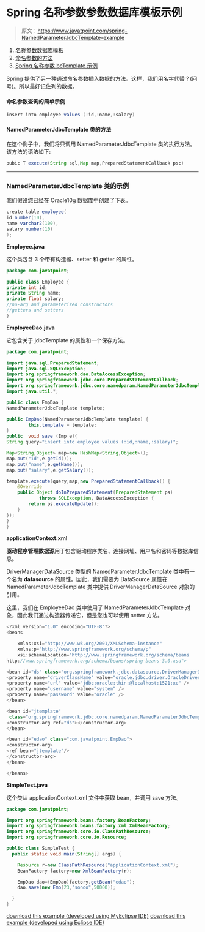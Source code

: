 # Spring 名称参数参数数据库模板示例

> 原文：<https://www.javatpoint.com/spring-NamedParameterJdbcTemplate-example>

1.  [名称参数数据库模板](#)
2.  [命名参数的方法](#)
3.  [Spring 名称参数 bcTemplate 示例](#)

Spring 提供了另一种通过命名参数插入数据的方法。这样，我们用名字代替？(问号)。所以最好记住列的数据。

#### 命名参数查询的简单示例

```java
insert into employee values (:id,:name,:salary)

```

#### NamedParameterJdbcTemplate 类的方法

在这个例子中，我们将只调用 NamedParameterJdbcTemplate 类的执行方法。该方法的语法如下:

```java
pubic T execute(String sql,Map map,PreparedStatementCallback psc)

```

* * *

### NamedParameterJdbcTemplate 类的示例

我们假设您已经在 Oracle10g 数据库中创建了下表。

```java
create table employee(
id number(10),
name varchar2(100),
salary number(10)
);

```

**Employee.java**

这个类包含 3 个带有构造器、setter 和 getter 的属性。

```java
package com.javatpoint;

public class Employee {
private int id;
private String name;
private float salary;
//no-arg and parameterized constructors
//getters and setters
}

```

**EmployeeDao.java**

它包含关于 jdbcTemplate 的属性和一个保存方法。

```java
package com.javatpoint;

import java.sql.PreparedStatement;
import java.sql.SQLException;
import org.springframework.dao.DataAccessException;
import org.springframework.jdbc.core.PreparedStatementCallback;
import org.springframework.jdbc.core.namedparam.NamedParameterJdbcTemplate;
import java.util.*;

public class EmpDao {
NamedParameterJdbcTemplate template;

public EmpDao(NamedParameterJdbcTemplate template) {
		this.template = template;
}
public  void save (Emp e){
String query="insert into employee values (:id,:name,:salary)";

Map<String,Object> map=new HashMap<String,Object>();
map.put("id",e.getId());
map.put("name",e.getName());
map.put("salary",e.getSalary());

template.execute(query,map,new PreparedStatementCallback() {
	@Override
	public Object doInPreparedStatement(PreparedStatement ps)
			throws SQLException, DataAccessException {
		return ps.executeUpdate();
	}
});
}
}

```

**applicationContext.xml**

**驱动程序管理数据源**用于包含驱动程序类名、连接网址、用户名和密码等数据库信息。

DriverManagerDataSource 类型的 NamedParameterJdbcTemplate 类中有一个名为 **datasource** 的属性。因此，我们需要为 DataSource 属性在 NamedParameterJdbcTemplate 类中提供 DriverManagerDataSource 对象的引用。

这里，我们在 EmployeeDao 类中使用了 NamedParameterJdbcTemplate 对象，因此我们通过构造器传递它，但是您也可以使用 setter 方法。

```java
<?xml version="1.0" encoding="UTF-8"?>
<beans

	xmlns:xsi="http://www.w3.org/2001/XMLSchema-instance"
	xmlns:p="http://www.springframework.org/schema/p"
	xsi:schemaLocation="http://www.springframework.org/schema/beans 
http://www.springframework.org/schema/beans/spring-beans-3.0.xsd">

<bean id="ds" class="org.springframework.jdbc.datasource.DriverManagerDataSource">
<property name="driverClassName" value="oracle.jdbc.driver.OracleDriver" />
<property name="url" value="jdbc:oracle:thin:@localhost:1521:xe" />
<property name="username" value="system" />
<property name="password" value="oracle" />
</bean>

<bean id="jtemplate" 
 class="org.springframework.jdbc.core.namedparam.NamedParameterJdbcTemplate">
<constructor-arg ref="ds"></constructor-arg>
</bean>

<bean id="edao" class="com.javatpoint.EmpDao">
<constructor-arg>
<ref bean="jtemplate"/>
</constructor-arg>
</bean>

</beans>

```

**SimpleTest.java**

这个类从 applicationContext.xml 文件中获取 bean，并调用 save 方法。

```java
package com.javatpoint;

import org.springframework.beans.factory.BeanFactory;
import org.springframework.beans.factory.xml.XmlBeanFactory;
import org.springframework.core.io.ClassPathResource;
import org.springframework.core.io.Resource;

public class SimpleTest {
  public static void main(String[] args) {

	Resource r=new ClassPathResource("applicationContext.xml");
	BeanFactory factory=new XmlBeanFactory(r);

	EmpDao dao=(EmpDao)factory.getBean("edao");
	dao.save(new Emp(23,"sonoo",50000));

  }
}

```

[download this example (developed using MyEclipse IDE)](https://static.javatpoint.com/src/sp/NamedParameterJdbcTemplate.zip)
[download this example (developed using Eclipse IDE)](https://static.javatpoint.com/src/sp/eclipse/NamedParameterJdbcTemplate.zip)